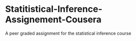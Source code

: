 # Statitistical-Inference-Assignement-Cousera
A peer graded assignment for the statistical inference course
